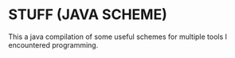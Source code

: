 # STUFF (JAVA SCHEME)
This a java compilation of some useful schemes for multiple tools I encountered programming.
